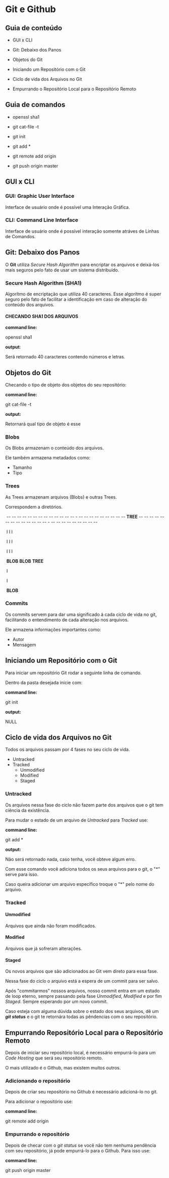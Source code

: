 # 								Git e Github



## Guia de conteúdo

- GUI x CLI
- Git: Debaixo dos Panos

- Objetos do Git

- Iniciando um Repositório com o Git

- Ciclo de vida dos Arquivos no Git

- Empurrando o Repositório Local para o Repositório Remoto

  

## Guia de comandos

- openssl sha1 <NOME DO ARQUIVO>
- git cat-file -t <SHA1 DO ARQUIVO>
- git init
- git add *
- git remote add origin <url do repositorio>

- git push origin master



## GUI x CLI

### GUI: Graphic User Interface

Interface de usuário onde é possível uma Interação Gráfica.

### CLI: Command Line Interface

Interface de usuário onde é possível interação somente atráves de Linhas de Comandos.



## Git: Debaixo dos Panos

O **Git** utiliza _Secure Hash Algorithm_ para encriptar os arquivos e deixá-los mais seguros pelo fato de usar um sistema distribuído.



### Secure Hash Algorithm (SHA1)

Algorítmo de encriptação que utiliza 40 caracteres. Esse algorítmo é super seguro pelo fato de facilitar a identificação em caso de alteração do conteúdo dos arquivos.

#### CHECANDO SHA1 DOS ARQUIVOS

**command line:**

openssl sha1 <NOME DO ARQUIVO>

**output**:

Será retornado 40 caracteres contendo números e letras.



## Objetos do Git

Checando o tipo de objeto dos objetos do seu repositório:

**command line:**

git cat-file -t <SHA1 DO ARQUIVO>

**output:**

Retornará qual tipo de objeto é esse



### Blobs

Os Blobs armazenam o conteúdo dos arquivos.

Ele também armazena metadados como:

- Tamanho
- Tipo

### Trees

As Trees armazenam arquivos (Blobs) e outras Trees. 

Correspondem a diretórios.



​				-- -- -- -- -- -- -- -- -- -- -- -- -- - -- -- -- -- -- -- -- -- --  **TREE** -- -- -- -- -- -- -- -- -- -- -- -- -- - -- -- -- -- -- -- -- -- --

​				I													   					   	I                                                                                   I

​				I														                          I																				   I

​				I														                          I																				   I

​			**BLOB**                                                                         **BLOB**                                                                          **TREE**

​																																													   I

​																																													   I

​																																									    		  **BLOB**

### Commits	

Os commits servem para dar uma significado á cada ciclo de vida no git, facilitando o entendimento de cada alteração nos arquivos.

Ele armazena informações importantes como:

- Autor 
- Mensagem 



## Iniciando um Repositório com o Git

Para iniciar um repositório Git rodar a seguinte linha de comando.

Dentro da pasta desejada inicie com:

**command line:**

git init

**output:** 

NULL



## Ciclo de vida dos Arquivos no Git

Todos os arquivos passam por 4 fases no seu ciclo de vida. 

- Untracked
- Tracked
  - Unmodified
  - Modified
  - Staged



### Untracked

Os arquivos nessa fase do ciclo não fazem parte dos arquivos que o git tem ciência da existência.

Para mudar o estado de um arquivo de _Untracked_ para  _Tracked_ use:



**command line:**

git add *

**output:**

Não será retornado nada, caso tenha, você obteve algum erro.



Com esse comando você adiciona todos os seus arquivos para o git, o "*" serve para isso.

Caso queira adicionar um arquivo específico troque o "*" pelo nome do arquivo.



### Tracked

#### Unmodified

Arquivos que ainda não foram modificados.

#### Modified

Arquivos que já sofreram alterações.

#### Staged

Os novos arquivos que são adicionados ao Git vem direto para essa fase.

Nessa fase do ciclo o arquivo está a espera de um commit para ser salvo.



Após "commitarmos" nossos arquivos, nosso commit entra em um estado de loop eterno, sempre passando pela fase _Unmodified_, _Modified_ e por fim _Staged_. Sempre esperando por um novo commit.



Caso esteja com alguma dúvida sobre o estado dos seus arquivos, dê um **_git status_** e o git te retornára todas as pêndencias com o seu repositório.

## Empurrando Repositório Local para o Repositório Remoto

Depois de iniciar seu repositório local, é necessário empurrá-lo para um _Code Hosting_ que será seu repositório remoto.

O mais utilizado é o Github, mas existem muitos outros.



### Adicionando o repositório

Depois de criar seu repositório no Github é necessário adicioná-lo no git.

Para adicionar o repositório use:

**command line:**

git remote add origin <url do repositorio>



### Empurrando o repositório

Depois de checar com o _git status_ se você não tem nenhuma pendência com seu repositório, já pode empurrá-lo para o Github. Para isso use:

**command line:**

git push origin master



